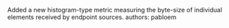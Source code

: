 Added a new histogram-type metric measuring the byte-size of individual elements received by endpoint sources.
authors: pabloem
